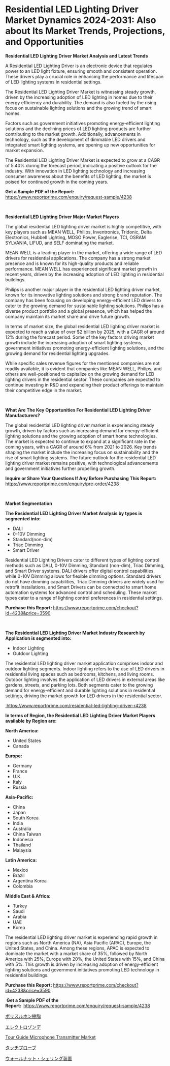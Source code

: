 <p><h1>Residential LED Lighting Driver Market Dynamics 2024-2031: Also about Its Market Trends, Projections, and Opportunities</h1></p><p><strong>Residential LED Lighting Driver Market Analysis and Latest Trends</strong></p>
<p><p>A Residential LED Lighting Driver is an electronic device that regulates power to an LED light fixture, ensuring smooth and consistent operation. These drivers play a crucial role in enhancing the performance and lifespan of LED lighting systems in residential settings.</p><p>The Residential LED Lighting Driver Market is witnessing steady growth, driven by the increasing adoption of LED lighting in homes due to their energy efficiency and durability. The demand is also fueled by the rising focus on sustainable lighting solutions and the growing trend of smart homes.</p><p>Factors such as government initiatives promoting energy-efficient lighting solutions and the declining prices of LED lighting products are further contributing to the market growth. Additionally, advancements in technology, such as the development of dimmable LED drivers and integrated smart lighting systems, are opening up new opportunities for market expansion.</p><p>The Residential LED Lighting Driver Market is expected to grow at a CAGR of 5.40% during the forecast period, indicating a positive outlook for the industry. With innovation in LED lighting technology and increasing consumer awareness about the benefits of LED lighting, the market is poised for continued growth in the coming years.</p></p>
<p><strong>Get a Sample PDF of the Report:&nbsp;</strong> <a href="https://www.reportprime.com/enquiry/request-sample/4238">https://www.reportprime.com/enquiry/request-sample/4238</a></p>
<p>&nbsp;</p>
<p><strong>Residential LED Lighting Driver Major Market Players</strong></p>
<p><p>The global residential LED lighting driver market is highly competitive, with key players such as MEAN WELL, Philips, Inventronics, Tridonic, Delta Electronics, Hubbell Lighting, MOSO Power, Eaglerise, TCI, OSRAM SYLVANIA, LIFUD, and SELF dominating the market. </p><p>MEAN WELL is a leading player in the market, offering a wide range of LED drivers for residential applications. The company has a strong market presence and is known for its high-quality products and reliable performance. MEAN WELL has experienced significant market growth in recent years, driven by the increasing adoption of LED lighting in residential buildings.</p><p>Philips is another major player in the residential LED lighting driver market, known for its innovative lighting solutions and strong brand reputation. The company has been focusing on developing energy-efficient LED drivers to cater to the growing demand for sustainable lighting solutions. Philips has a diverse product portfolio and a global presence, which has helped the company maintain its market share and drive future growth.</p><p>In terms of market size, the global residential LED lighting driver market is expected to reach a value of over $2 billion by 2025, with a CAGR of around 12% during the forecast period. Some of the key factors driving market growth include the increasing adoption of smart lighting systems, government initiatives promoting energy-efficient lighting solutions, and the growing demand for residential lighting upgrades.</p><p>While specific sales revenue figures for the mentioned companies are not readily available, it is evident that companies like MEAN WELL, Philips, and others are well-positioned to capitalize on the growing demand for LED lighting drivers in the residential sector. These companies are expected to continue investing in R&D and expanding their product offerings to maintain their competitive edge in the market.</p></p>
<p>&nbsp;</p>
<p><strong>What Are The Key Opportunities For Residential LED Lighting Driver Manufacturers?</strong></p>
<p><p>The global residential LED lighting driver market is experiencing steady growth, driven by factors such as increasing demand for energy-efficient lighting solutions and the growing adoption of smart home technologies. The market is expected to continue to expand at a significant rate in the coming years, with a CAGR of around 6% from 2021 to 2026. Key trends shaping the market include the increasing focus on sustainability and the rise of smart lighting systems. The future outlook for the residential LED lighting driver market remains positive, with technological advancements and government initiatives further propelling growth.</p></p>
<p><strong>Inquire or Share Your Questions If Any Before Purchasing This Report:</strong> <a href="https://www.reportprime.com/enquiry/pre-order/4238">https://www.reportprime.com/enquiry/pre-order/4238</a></p>
<p>&nbsp;</p>
<p><strong>Market Segmentation</strong></p>
<p><strong>The Residential LED Lighting Driver Market Analysis by types is segmented into:</strong></p>
<p><ul><li>DALI</li><li>0-10V Dimming</li><li>Standard(non-dim)</li><li>Triac Dimming</li><li>Smart Driver</li></ul></p>
<p><p>Residential LED Lighting Drivers cater to different types of lighting control methods such as DALI, 0-10V Dimming, Standard (non-dim), Triac Dimming, and Smart Driver systems. DALI drivers offer digital control capabilities, while 0-10V Dimming allows for flexible dimming options. Standard drivers do not have dimming capabilities, Triac Dimming drivers are widely used for retrofit installations, and Smart Drivers can be connected to smart home automation systems for advanced control and scheduling. These market types cater to a range of lighting control preferences in residential settings.</p></p>
<p><strong>Purchase this Report:&nbsp;</strong><a href="https://www.reportprime.com/checkout?id=4238&price=3590">https://www.reportprime.com/checkout?id=4238&price=3590</a></p>
<p>&nbsp;</p>
<p><strong>The Residential LED Lighting Driver Market Industry Research by Application is segmented into:</strong></p>
<p><ul><li>Indoor Lighting</li><li>Outdoor Lighting</li></ul></p>
<p><p>The residential LED lighting driver market application comprises indoor and outdoor lighting segments. Indoor lighting refers to the use of LED drivers in residential living spaces such as bedrooms, kitchens, and living rooms. Outdoor lighting involves the application of LED drivers in external areas like gardens, streets, and parking lots. Both segments cater to the growing demand for energy-efficient and durable lighting solutions in residential settings, driving the market growth for LED drivers in the residential sector.</p></p>
<p><a href="https://www.reportprime.com/residential-led-lighting-driver-r4238">&nbsp;https://www.reportprime.com/residential-led-lighting-driver-r4238</a></p>
<p><strong>In terms of Region, the Residential LED Lighting Driver Market Players available by Region are:</strong></p>
<p>
    <p> <strong> North America: </strong>
        <ul>
            <li>United States</li>
            <li>Canada</li>
        </ul>
        </p> 
    <p> <strong> Europe: </strong>
        <ul>
            <li>Germany</li>
            <li>France</li>
            <li>U.K.</li>
            <li>Italy</li>
            <li>Russia</li>
        </ul>
        </p> 
    <p> <strong> Asia-Pacific: </strong>
        <ul>
            <li>China</li>
            <li>Japan</li>
            <li>South Korea</li>
            <li>India</li>
            <li>Australia</li>
            <li>China Taiwan</li>
            <li>Indonesia</li>
            <li>Thailand</li>
            <li>Malaysia</li>
        </ul>
        </p> 
    <p> <strong> Latin America: </strong>
        <ul>
            <li>Mexico</li>
            <li>Brazil</li>
            <li>Argentina Korea</li>
            <li>Colombia</li>
        </ul>
        </p> 
    <p> <strong> Middle East & Africa: </strong>
        <ul>
            <li>Turkey</li>
            <li>Saudi</li>
            <li>Arabia</li>
            <li>UAE</li>
            <li>Korea</li>
        </ul>
    </p>
    </p>
<p><p>The residential LED lighting driver market is experiencing rapid growth in regions such as North America (NA), Asia Pacific (APAC), Europe, the United States, and China. Among these regions, APAC is expected to dominate the market with a market share of 35%, followed by North America with 25%, Europe with 20%, the United States with 15%, and China with 5%. This growth is driven by increasing adoption of energy-efficient lighting solutions and government initiatives promoting LED technology in residential buildings.</p></p>
<p><strong>Purchase this Report: </strong><a href="https://www.reportprime.com/checkout?id=4238&price=3590">https://www.reportprime.com/checkout?id=4238&price=3590</a></p>
<p>&nbsp;<strong>Get a Sample PDF of the Report:&nbsp;&nbsp;</strong><a href="https://www.reportprime.com/enquiry/request-sample/4238">https://www.reportprime.com/enquiry/request-sample/4238</a></p>
<p><strong></strong></p>
<p><p><a href="https://medium.com/@pedrogers56456/%E3%83%9D%E3%83%AA%E3%82%B9%E3%83%AB%E3%83%9B%E3%83%B3%E6%A8%B9%E8%84%82%E5%B8%82%E5%A0%B4%E3%81%AE%E8%A6%8B%E9%80%9A%E3%81%97-%E5%B8%82%E5%A0%B4%E3%81%AE%E3%83%88%E3%83%AC%E3%83%B3%E3%83%89-%E6%88%90%E9%95%B7-2024%E5%B9%B4%E3%81%8B%E3%82%892031%E5%B9%B4%E3%81%BE%E3%81%A7%E3%81%AE%E4%BA%88%E6%B8%AC-7b8e956be8f1">ポリスルホン樹脂</a></p><p><a href="https://github.com/WhitneyMurphy1982/Market-Research-Report-List-1/blob/main/896728473481.md">エレクトロゾンデ</a></p><p><a href="https://github.com/peachesmcdowel1/Market-Research-Report-List-2/blob/main/tour-guide-microphone-transmitter-market.md">Tour Guide Microphone Transmitter Market</a></p><p><a href="https://medium.com/@annchovey2023/%E3%82%BF%E3%83%83%E3%83%81%E3%83%97%E3%83%AD%E3%83%BC%E3%83%96%E5%B8%82%E5%A0%B4%E5%88%86%E6%9E%90-%E3%81%9D%E3%81%AEcagr-%E5%B8%82%E5%A0%B4%E3%82%BB%E3%82%B0%E3%83%A1%E3%83%B3%E3%83%86%E3%83%BC%E3%82%B7%E3%83%A7%E3%83%B3-%E3%81%8A%E3%82%88%E3%81%B3%E3%82%B0%E3%83%AD%E3%83%BC%E3%83%90%E3%83%AB%E7%94%A3%E6%A5%AD%E6%A6%82%E8%A6%81-ae06268a7338">タッチプローブ</a></p><p><a href="https://github.com/TatumKoelpin2017/Market-Research-Report-List-1/blob/main/890705273480.md">ウォールナット・シェリング装置</a></p></p>
